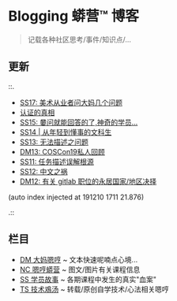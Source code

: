 # Blogging 蟒营™ 博客
> 记载各种社区思考/事件/知识点/...

## 更新

::.

- [ SS17: 美术从业者问大妈几个问题](SS/191210-SS17-2py-dama-ask.md)
- [ 认证的真相](SS/191206-SS16-gitlabAPI-authentication.md)
- [ SS15: 嘦问就能回答的了,神奇的学员...](SS/191124-SS15-2py-py2-3-try.md)
- [ SS14 | 从年轻到懂事的文科生](SS/191115-SS14-datetime-from-young-2grownup.md)
- [ SS13: 无法描述之问题](SS/191109-2py-chaos-ask.md)
- [ DM13: COSCon19私人回顾](DM/191108-coscon19-sh-review.md)
- [ SS11: 任务描述误解根源](SS/191108-chaos-tasks.md)
- [ SS12: 中文之祸](SS/191108-chinese-chaos.md)
- [ DM12: 有关 gitlab 职位的永居国家/地区决择](DM/191106-gitlab-5555.md)

(auto index injected at 191210 1711 21.876) 

.::



## 栏目

- [DM 大妈嗯哼](DM/) ~ 文本快速呢喃点心境...
- [NC 嗯哼蟒营](NC/) ~ 图文/图片有关课程信息
- [SS 学员故事](SS/) ~ 各期课程中发生的真实"血案"
- [TS 技术鳮汤](TS/) ~ 转载/原创自学技术/心法相关嗯哼
